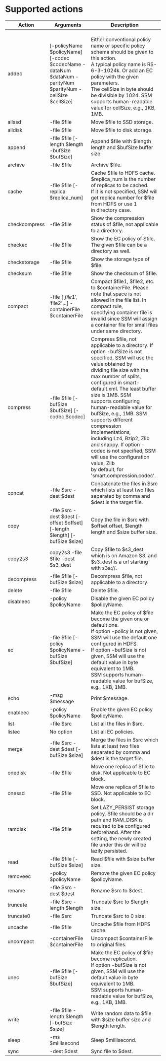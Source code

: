 # Supported actions

| Action               | Arguments                                                                                                 | Description                                                                                                                                                                                                                                                                                                                                                                                                                                                                                                                                                                       |
|----------------------|-----------------------------------------------------------------------------------------------------------|-----------------------------------------------------------------------------------------------------------------------------------------------------------------------------------------------------------------------------------------------------------------------------------------------------------------------------------------------------------------------------------------------------------------------------------------------------------------------------------------------------------------------------------------------------------------------------------|
| addec                | [-policyName $policyName] [-codec $codecName -dataNum $dataNum -parityNum $parityNum -cellSize $cellSize] | <br>        Either conventional policy name or specific policy schema should be given to this action.<br>        A typical policy name is RS-6-3-1024k. Or add an EC policy with the given parameters.<br>        The cellSize in byte should be divisible by 1024. SSM supports human-readable value for cellSize, e.g., 1KB, 1MB.<br>                                                                                                                                                                                                                                           |
| allssd               | -file $file                                                                                               | Move $file to SSD storage.                                                                                                                                                                                                                                                                                                                                                                                                                                                                                                                                                        |
| alldisk              | -file $file                                                                                               | Move $file to disk storage.                                                                                                                                                                                                                                                                                                                                                                                                                                                                                                                                                       |
| append               | -file $file [-length $length -bufSize $bufSize]                                                           | Append $file with $length length and $bufSize buffer size.                                                                                                                                                                                                                                                                                                                                                                                                                                                                                                                        |
| archive              | -file $file                                                                                               | Archive $file.                                                                                                                                                                                                                                                                                                                                                                                                                                                                                                                                                                    |
| cache                | -file $file [-replica $replica_num]                                                                       | Cache $file to HDFS cache. $replica_num is the number of replicas to be cached.<br>        If it is not specified, SSM will get replica number for $file from HDFS or use 1<br>        in directory case.                                                                                                                                                                                                                                                                                                                                                                         |
| checkcompress        | -file $file                                                                                               | Show the compression status of $file, not applicable to a directory.                                                                                                                                                                                                                                                                                                                                                                                                                                                                                                              |
| checkec              | -file $file                                                                                               | Show the EC policy of $file. The given $file can be a directory as well.                                                                                                                                                                                                                                                                                                                                                                                                                                                                                                          |
| checkstorage         | -file $file                                                                                               | Show the storage type of $file.                                                                                                                                                                                                                                                                                                                                                                                                                                                                                                                                                   |
| checksum             | -file $file                                                                                               | Show the checksum of $file.                                                                                                                                                                                                                                                                                                                                                                                                                                                                                                                                                       |
| compact              | -file ['$file1','$file2',..] -containerFile $containerFile                                                | Compact $file1, $file2, etc. to $containerFile. Please note that space is not allowed in the file list. In compact rule,<br>          specifying container file is invalid since SSM will assign a container file for small files under same directory.                                                                                                                                                                                                                                                                                                                           |
| compress             | -file $file [-bufSize $bufSize] [-codec $codec]                                                           | Compress $file, not applicable to a directory. If option -bufSize is not specified, SSM will use the value obtained by<br>        dividing file size with the max number of splits, configured in smart-default.xml. The least buffer size is 1MB. SSM<br>        supports configuring human-readable value for bufSize, e.g., 1MB. SSM supports different compression implementations,<br>        including Lz4, Bzip2, Zlib and snappy. If option -codec is not specified, SSM will use the configuration value, Zlib<br>        by default, for 'smart.compression.codec'.<br> |
| concat               | -file $src -dest $dest                                                                                    | Concatenate the files in $src which lists at least two files<br>        separated by comma and $dest is the target file.                                                                                                                                                                                                                                                                                                                                                                                                                                                          |
| copy                 | -file $src -dest $dest [-offset $offset] [-length $length] [-bufSize $size]                               | Copy the file in $src with $offset offset, $length length and $size buffer size.                                                                                                                                                                                                                                                                                                                                                                                                                                                                                                  |
| copy2s3              | copy2s3 -file $file -dest $s3_dest                                                                        | Copy $file to $s3_dest which is on Amazon S3, and $s3_dest is a url starting with s3a://.                                                                                                                                                                                                                                                                                                                                                                                                                                                                                         |
| decompress           | -file $file [-bufSize $size]                                                                              | Decompress $file, not applicable to a directory.                                                                                                                                                                                                                                                                                                                                                                                                                                                                                                                                  |
| delete               | -file $file                                                                                               | Delete $file.                                                                                                                                                                                                                                                                                                                                                                                                                                                                                                                                                                     |
| disableec            | -policy $policyName                                                                                       | Disable the given EC policy $policyName.                                                                                                                                                                                                                                                                                                                                                                                                                                                                                                                                          |
| ec                   | -file $file [-policy $policyName -bufSize $bufSize]                                                       | Make the EC policy of $file become the given one or default one.<br>        If option -policy is not given, SSM will use the default one configured in HDFS.<br>        If option -bufSize is not given, SSM will use the default value in byte equivalent to 1MB.<br>        SSM supports human-readable value for bufSize, e.g., 1KB, 1MB.<br>                                                                                                                                                                                                                                  |
| echo                 | -msg $message                                                                                             | Print $message.                                                                                                                                                                                                                                                                                                                                                                                                                                                                                                                                                                   |
| enableec             | -policy $policyName                                                                                       | Enable the given EC policy $policyName.                                                                                                                                                                                                                                                                                                                                                                                                                                                                                                                                           |
| list                 | -file $src                                                                                                | List all the files in $src.                                                                                                                                                                                                                                                                                                                                                                                                                                                                                                                                                       |
| listec               | No option                                                                                                 | List all EC policies.                                                                                                                                                                                                                                                                                                                                                                                                                                                                                                                                                             |
| merge                | -file $src -dest $dest [-bufSize $size]                                                                   | Merge the files in $src which lists at least two files<br>        separated by comma and $dest is the target file.                                                                                                                                                                                                                                                                                                                                                                                                                                                                |
| onedisk              | -file $file                                                                                               | Move one replica of $file to disk. Not applicable to EC block.                                                                                                                                                                                                                                                                                                                                                                                                                                                                                                                    |
| onessd               | -file $file                                                                                               | Move one replica of $file to SSD. Not applicable to EC block.                                                                                                                                                                                                                                                                                                                                                                                                                                                                                                                     |
| ramdisk              | -file $file                                                                                               | Set LAZY_PERSIST storage policy. $file should be a dir path and RAM_DISK is<br>        required to be configured beforehand. After the setting, the newly created<br>        file under this dir will be lazily persisted.                                                                                                                                                                                                                                                                                                                                                        |
| read                 | -file $file [-bufSize $size]                                                                              | Read $file with $size buffer size.                                                                                                                                                                                                                                                                                                                                                                                                                                                                                                                                                |
| removeec             | -policy $policyName                                                                                       | Remove the given EC policy $policyName.                                                                                                                                                                                                                                                                                                                                                                                                                                                                                                                                           |
| rename               | -file $src -dest $dest                                                                                    | Rename $src to $dest.                                                                                                                                                                                                                                                                                                                                                                                                                                                                                                                                                             |
| truncate             | -file $src -length $length                                                                                | Truncate $src to $length size.                                                                                                                                                                                                                                                                                                                                                                                                                                                                                                                                                    |
| truncate0            | -file $src                                                                                                | Truncate $src to 0 size.                                                                                                                                                                                                                                                                                                                                                                                                                                                                                                                                                          |
| uncache              | -file $file                                                                                               | Uncache $file from HDFS cache.                                                                                                                                                                                                                                                                                                                                                                                                                                                                                                                                                    |
| uncompact            | -containerFile $containerFile                                                                             | Uncompact $containerFile to original files.                                                                                                                                                                                                                                                                                                                                                                                                                                                                                                                                       |
| unec                 | -file $file [-bufSize $bufSize]                                                                           | Make the EC policy of $file become replication.<br>        If option -bufSize is not given, SSM will use the default value in byte equivalent to 1MB.<br>        SSM supports human-readable value for bufSize, e.g., 1KB, 1MB.<br>                                                                                                                                                                                                                                                                                                                                               |
| write                | -file $file -length $length [-bufSize $size]                                                              | Write random data to $file with $size buffer size and $length length.                                                                                                                                                                                                                                                                                                                                                                                                                                                                                                             |
| sleep                | -ms $millisecond                                                                                          | Sleep $millisecond.                                                                                                                                                                                                                                                                                                                                                                                                                                                                                                                                                               |
| sync                 | -dest $dest                                                                                               | Sync file to $dest.                                                                                                                                                                                                                                                                                                                                                                                                                                                                                                                                                               |
